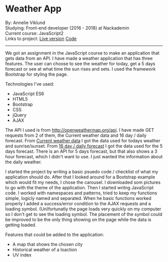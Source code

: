 # Weather App

By: Annelie Viklund  
Studying: Front-end developer (2016 - 2018) at Nackademin  
Current course: JavaScript2  
Links to project: [Live version](https://anneliev.github.io/WeatherApp/)  [Code](https://github.com/anneliev/WeatherApp)  

---

We got an assignment in the JavaScript course to make an application that gets data from an API. I have made a weather application that has three features. The user can choose to see the weather for today, get a 5 days forecast or see at what time the sun rises and sets. I used the framework Bootstrap for styling the page.

Technologies I've used:

  - JavaScript ES6
  - HTML5
  - Bootstrap
  - CSS
  - jQuery
  - AJAX

The API I used is from http://openweathermap.org/api. I have made GET requests from 2 of them, the Current weather data and 16 day / daily forecast. From [Current weather data](http://openweathermap.org/current) I got the data used for todays weather and sunrise/sunset. From [16 day / daily forecast](http://openweathermap.org/forecast16) I got the data used for the 5 days forecast. There is an API for 5 days forecast, but that also shows a 3 hour forecast, which I didn't want to use. I just wanted the information about the daily weather.

I started the project by writing a basic psuedo code / checklist of what my application should do. After that I looked around for a Bootstrap example which would fit my needs, I chose the carousel. I downloaded som pictures to go with the theme of the application. 
Then I started writng JavaScript code. I worked with namespaces and patterns, tried to keep my functions simple, logicly named and separated. When he basic functions worked properly I added a success/error condition to the AJAX requests and a loading symbol. (Un)fortunatly the page loads very quickly on my computer so I don't get to see the loading symbol. The placement of the symbol could be improved to be the only thing showing on the page while the data is getting loaded.

Features that could be added to the application:
  - A map that shows the chosen city
  - Historical weather of a loaction
  - UV index
